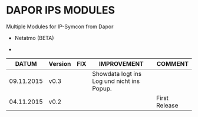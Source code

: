 # DAPOR IPS MODULES

Multiple Modules for IP-Symcon from Dapor

- Netatmo (BETA)

-
|DATUM| Version  | FIX | IMPROVEMENT| COMMENT
| -------------| ------------- | ------------- |------------- |------------- |
| 09.11.2015 | v0.3 |   | Showdata logt ins Log und nicht ins Popup.| |
| 04.11.2015 | v0.2 |   | | First Release|


